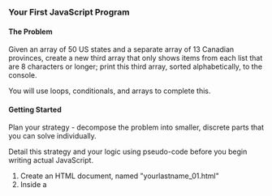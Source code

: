 ### Your First JavaScript Program

#### The Problem

Given an array of 50 US states and a separate array of 13 Canadian provinces, create a new third array that only shows items from each list that are 8 characters or longer; print this third array, sorted alphabetically, to the console.

You will use loops, conditionals, and arrays to complete this.

#### Getting Started
Plan your strategy - decompose the problem into smaller, discrete parts that you can solve individually.

Detail this strategy and your logic using pseudo-code before you begin writing actual JavaScript.

1. Create an HTML document, named "yourlastname_01.html"
2. Inside a <script> tag, create a JavaScript program that:
   - Contains the two arrays below - one for the states, one for the provinces
   - Loops through each array
   - Calls a function for each item. The function should accept two arguments:
      - The name of a third array, where matches are stored
      - The length of the string needed for a match (in this case, the number 8)
    - If the string is **greater or equal to** eight characters, add the item to a new array
    - If the string is **less than** 8 characters, print "The string XXX is less than 8 characters" to the console
    - When finished with the loop, print out the list of matches, sorted alphabetically.

  You must submit your HTML file by uploading it to D2L by 5pm on the due date

#### Submitting Your Work
You must submit a single HTML document containing your JavaScript code and a document (preferably PDF) with your process - how you started to think of the problem, what steps you needed to take, what was important to focus on, etc..

#### The Arrays:

```
const provinces = ["Alberta", "British Columbia", "Manitoba", "New Brunswick", "Newfoundland and Labrador", 
  "Northwest Territories", "Nova Scotia", "Nunavut", "Ontario", "Prince Edward Island", "Quebec", "Saskatchewan", "Yukon"]
```
  ```
  const states = ["Alabama", "Alaska", "Arizona", "Arkansas", "California", "Colorado", "Connecticut", "Delaware", 
  "Florida", "Georgia", "Hawaii", "Idaho", "Illinois", "Indiana", "Iowa", "Kansas", "Kentucky", "Louisiana", "Maine", 
  "Maryland", "Massachusetts", "Michigan", "Minnesota", "Mississippi", "Missouri", "Montana", "Nebraska", "Nevada", "New Hampshire", 
  "New Jersey", "New Mexico", "New York", "North Carolina", "North Dakota", "Ohio", "Oklahoma", "Oregon", "Pennsylvania", 
  "Rhode Island", "South Carolina", "South Dakota", "Tennessee", "Texas", "Utah", "Vermont", "Virginia", "Washington", 
  "West Virginia", "Wisconsin", "Wyoming"];
  ```
